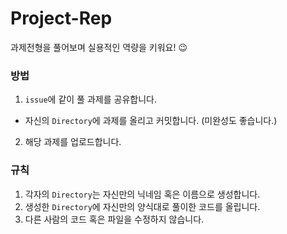 # Project-Rep
과제전형을 풀어보며 실용적인 역량을 키워요! 😉

### 방법
1. `issue`에 같이 풀 과제를 공유합니다.
  * 자신의 `Directory`에 과제를 올리고 커밋합니다. (미완성도 좋습니다.)
2. 해당 과제를 업로드합니다.

### 규칙
1. 각자의 `Directory`는 자신만의 닉네임 혹은 이름으로 생성합니다.
2. 생성한 `Directory`에 자신만의 양식대로 풀이한 코드를 올립니다.
3. 다른 사람의 코드 혹은 파일을 수정하지 않습니다.
